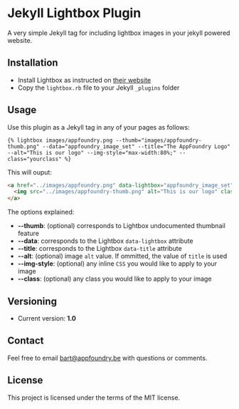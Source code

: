 # Jekyll Lightbox Plugin

A very simple Jekyll tag for including lightbox images in your jekyll powered website.

## Installation

* Install Lightbox as instructed on [their website](http://lokeshdhakar.com/projects/lightbox2/)
* Copy the `lightbox.rb` file to your Jekyll `_plugins` folder

## Usage

Use this plugin as a Jekyll tag in any of your pages as follows:

```
{% lightbox images/appfoundry.png --thumb="images/appfoundry-thumb.png" --data="appfoundry_image_set" --title="The AppFoundry Logo" --alt="This is our logo" --img-style="max-width:80%;" --class="yourclass" %}
```

This will ouput:

```html
<a href="../images/appfoundry.png" data-lightbox="appfoundry_image_set" data-title="The AppFoundry Logo">
  <img src="../images/appfoundry-thumb.png" alt="This is our logo" class="yourclass" style="max-width:80%;"/>
</a>
```

The options explained:

* **--thumb**: (optional) corresponds to Lightbox undocumented thumbnail feature
* **--data**: corresponds to the Lightbox `data-lightbox` attribute
* **--title**: corresponds to the Lightbox `data-title` attribute
* **--alt**: (optional) image `alt` value. If ommitted, the value of `title` is used
* **--img-style**: (optional) any inline `CSS` you would like to apply to your image
* **--class**: (optional) any class you would like to apply to your image

## Versioning

* Current version: **1.0**

## Contact
Feel free to email bart@appfoundry.be with questions or comments.

## License
This project is licensed under the terms of the MIT license.
